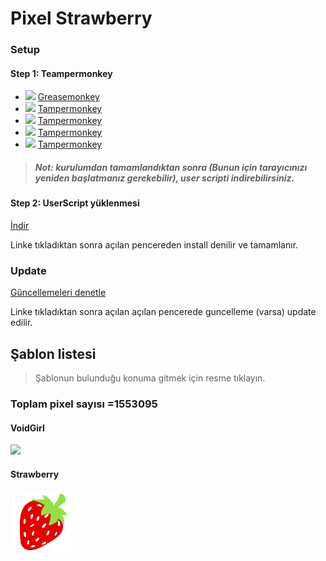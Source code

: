 # Pixel Strawberry

### Setup
#### Step 1: Teampermonkey 
* ![](https://raw.githubusercontent.com/reek/anti-adblock-killer/gh-pages/images/firefox.png) [Greasemonkey](https://addons.mozilla.org/firefox/addon/greasemonkey/)
* ![](https://raw.githubusercontent.com/reek/anti-adblock-killer/gh-pages/images/chrome.png) [Tampermonkey](https://chrome.google.com/webstore/detail/tampermonkey/dhdgffkkebhmkfjojejmpbldmpobfkfo)
* ![](https://raw.githubusercontent.com/reek/anti-adblock-killer/gh-pages/images/opera.png) [Tampermonkey](https://addons.opera.com/extensions/details/tampermonkey-beta/)
* ![](https://raw.githubusercontent.com/reek/anti-adblock-killer/gh-pages/images/safari.png) [Tampermonkey](https://safari.tampermonkey.net/tampermonkey.safariextz)
* ![](https://raw.githubusercontent.com/reek/anti-adblock-killer/gh-pages/images/msedge.png) [Tampermonkey](https://www.microsoft.com/store/p/tampermonkey/9nblggh5162s)

> ##### Not: kurulumdan tamamlandıktan sonra (Bunun için tarayıcınızı yeniden başlatmanız gerekebilir), user scripti indirebilirsiniz.

#### Step 2: UserScript yüklenmesi
[İndir](https://github.com/rewad9810/strawberry/raw/master/minimap.user.js)

Linke tıkladıktan sonra açılan pencereden install denilir ve tamamlanır. 

### Update
[Güncellemeleri denetle](https://github.com/rewad9810/strawberry/raw/master/minimap.user.js)

Linke tıkladıktan sonra açılan açılan pencerede guncelleme (varsa) update edilir.

## Şablon listesi

> Şablonun bulunduğu konuma gitmek için resme tıklayın.

### Toplam pixel sayısı =1553095

#### VoidGirl
[![](https://raw.githubusercontent.com/Priz001/Pixelcanvas-Minimap/master/images/test.png)](http://pixelcanvas.io/@-1197,-421)

#### Strawberry
[![](https://raw.githubusercontent.com/rewad9810/strawberry/master/images/strawberry.png)](http://pixelcanvas.io/@-4307,5787)

